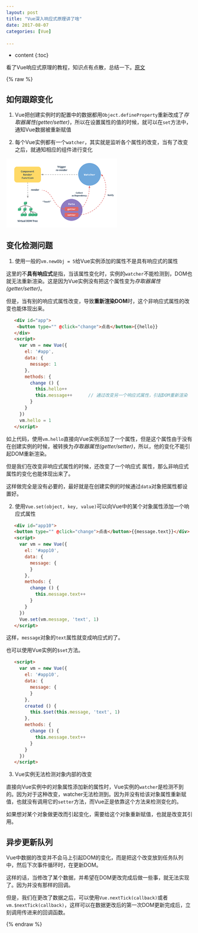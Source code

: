 ```yaml
---
layout: post
title: "Vue深入响应式原理讲了啥"
date: 2017-08-07
categories: [Vue]

---
```


* content
{:toc}

看了Vue响应式原理的教程，知识点有点散，总结一下。[原文](https://cn.vuejs.org/v2/guide/reactivity.html)
<!-- more -->

{% raw %}

## 如何跟踪变化

1. Vue把创建实例时的配置中的数据都用``Object.defineProperty``重新改成了*存取器属性(getter/setter)*，所以在设置属性的值的时候，就可以在``set``方法中，通知Vue数据被重新赋值

2. 每个Vue实例都有一个``watcher``，其实就是监听各个属性的改变，当有了改变之后，就通知相应的组件进行变化

![Vue数据监测](/assets/images/data.png)



## 变化检测问题

1. 使用一般的``vm.newObj = 5``给Vue实例添加的属性不是具有响应式的属性

 这里的不**具有响应式**是指，当该属性变化时，实例的``watcher``不能检测到，DOM也就无法重新渲染。这是因为Vue实例没有把这个属性变为*存取器属性(getter/setter)*。

 但是，当有别的响应式属性改变，导致**重新渲染DOM**时，这个非响应式属性的改变也能体现出来。

 ```html
    <div id="app">
     <button type="" @click="change">点击</button>{{hello}}
    </div>
    <script>
      var vm = new Vue({
        el: '#app',
        data: {
          message: 1
        },
        methods: {
          change () {
            this.hello++
            this.message++		// 通过改变另一个响应式属性，引起DOM重新渲染
          }
        }
      })
      vm.hello = 1
    </script>
 ```

 如上代码，使用``vm.hello``直接向Vue实例添加了一个属性，但是这个属性由于没有在创建实例的时候，被转换为*存取器属性(getter/setter)*，所以，他的变化不能引起DOM重新渲染。

 但是我们在改变非响应式属性的时候，还改变了一个响应式 属性，那么非响应式属性的变化也能体现出来了。

 这样做完全是没有必要的，最好就是在创建实例的时候通过``data``对象把属性都设置好。

2. 使用``Vue.set(object, key, value)``可以向Vue中的某个对象属性添加一个响应式属性

 ```html
    <div id="app10">
    <button type="" @click="change">点击</button>{{message.text}}</div>
    <script>
      var vm = new Vue({
        el: '#app10',
        data: {
          message: {
          }
        },
        methods: {
          change () {
            this.message.text++
          }
        }
      })
      Vue.set(vm.message, 'text', 1)
    </script>
 ```

 这样，``message``对象的``text``属性就变成响应式的了。

 也可以使用Vue实例的``$set``方法。

 ```html
 	<script>
      var vm = new Vue({
        el: '#app10',
        data: {
          message: {
          }
        },
        created () {
          this.$set(this.message, 'text', 1)
        },
        methods: {
          change () {
            this.message.text++
          }
        }
      })
    </script>
 ```

3. Vue实例无法检测对象内部的改变

 直接向Vue实例中的对象属性添加新的属性时，Vue实例的``watcher``是检测不到的。因为对于这种改变，watcher无法检测到。因为并没有给该对象属性重新赋值，也就没有调用它的``setter``方法，而Vue正是依靠这个方法来检测变化的。

 如果想对某个对象做更改而引起变化，需要给这个对象重新赋值，也就是改变其引用。

## 异步更新队列

Vue中数据的改变并不会马上引起DOM的变化，而是把这个改变放到任务队列中，然后下次事件循环时，在更新DOM。

这样的话，当修改了某个数据，并希望在DOM更改完成后做一些事，就无法实现了。因为并没有那样的回调。

但是，我们在更改了数据之后，可以使用``Vue.nextTick(callback)``或者``vm.$nextTick(callback)``，这样可以在数据更改后的第一次DOM更新完成后，立刻调用传进来的回调函数。

{% endraw %}